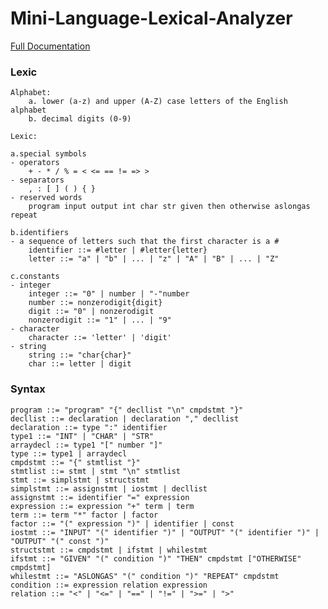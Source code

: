 # Mini-Language-Lexical-Analyzer

[Full Documentation]([src/documentation.pdf](https://github.com/monicahomescu/Mini-Language-Lexical-Analyzer/blob/main/documentation.pdf).md])

### Lexic

    Alphabet:
    	a. lower (a-z) and upper (A-Z) case letters of the English alphabet
    	b. decimal digits (0-9)
    
    Lexic:

	a.special symbols
	- operators
		+ - * / % = < <= == != => >
	- separators
		, : [ ] ( ) { }
	- reserved words
		program input output int char str given then otherwise aslongas repeat

	b.identifiers
	- a sequence of letters such that the first character is a #
		identifier ::= #letter | #letter{letter}
		letter ::= "a" | "b" | ... | "z" | "A" | "B" | ... | "Z"

	c.constants
	- integer
		integer ::= "0" | number | "-"number
		number ::= nonzerodigit{digit}
		digit ::= "0" | nonzerodigit
		nonzerodigit ::= "1" | ... | "9"
	- character
		character ::= 'letter' | 'digit'
	- string
		string ::= "char{char}"
		char ::= letter | digit

  ### Syntax

    program ::= "program" "{" decllist "\n" cmpdstmt "}"
    decllist ::= declaration | declaration "," decllist
    declaration ::= type ":" identifier
    type1 ::= "INT" | "CHAR" | "STR"
    arraydecl ::= type1 "[" number "]"
    type ::= type1 | arraydecl
    cmpdstmt ::= "{" stmtlist "}"
    stmtlist ::= stmt | stmt "\n" stmtlist
    stmt ::= simplstmt | structstmt
    simplstmt ::= assignstmt | iostmt | decllist
    assignstmt ::= identifier "=" expression
    expression ::= expression "+" term | term
    term ::= term "*" factor | factor
    factor ::= "(" expression ")" | identifier | const
    iostmt ::= "INPUT" "(" identifier ")" | "OUTPUT" "(" identifier ")" | "OUTPUT" "(" const ")"
    structstmt ::= cmpdstmt | ifstmt | whilestmt
    ifstmt ::= "GIVEN" "(" condition ")" "THEN" cmpdstmt ["OTHERWISE" cmpdstmt]
    whilestmt ::= "ASLONGAS" "(" condition ")" "REPEAT" cmpdstmt
    condition ::= expression relation expression
    relation ::= "<" | "<=" | "==" | "!=" | ">=" | ">"
